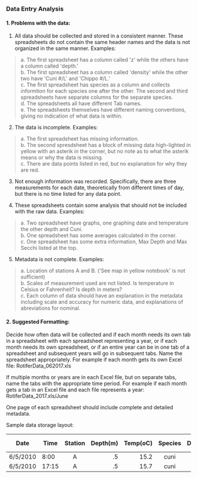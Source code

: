 ### Data Entry Analysis

#### 1. Problems with the data:

1. All data should be collected and stored in a consistent manner. These spreadsheets do not contain the same header names and
the data is not organized in the same manner. Examples:
>a. The first spreadsheet has a column called 'z' while the others have a column called 'depth.'  
>b. The first spreadsheet has a column called 'density' while the other two have 'Cuni #/L' and 'Chippo #/L.'  
>c. The first spreadsheet has species as a column and collects informtion for each species one after the other. The second and third
spreadsheets have separate columns for the separate species.  
>d. The spreadsheets all have different Tab names.  
>e. The spreadsheets themselves have different naming conventions, giving no indication of what data is within.   

2. The data is incomplete. Examples:
>a. The first spreadsheet has missing information.  
>b. The second spresdsheet has a block of missing data high-lighted in yellow with an asterik in the corner, but no note as to what the 
asterik means or why the data is missing.  
>c. There are data points listed in red, but no explanation for why they are red.  

3. Not enough information was recorded. Specifically, there are three measurements for each date, theoretically from different times of 
day, but there is no time listed for any data point. 

4. These spreadsheets contain some analysis that should not be included with the raw data. Examples:
>a. Two spreadsheet have graphs, one graphing date and temperature the other depth and Cuni.   
>b. One spreadsheet has some averages calculated in the corner.  
>c. One spreadsheet has some extra information, Max Depth and Max Secchi listed at the top.  

5. Metadata is not complete. Examples:
>a. Location of stations A and B. ('See  map in yellow notebook' is not sufficient)  
>b. Scales of measurement used are not listed. Is temperature in Celsius or Fahrenheit? Is depth in meters?  
>c. Each column of data should have an explanation in the metadata including scale and accuracy for numeric data, and explanations of abreviations for nominal.  

#### 2. Suggested Formatting:

Decide how often data will be collected and if each month needs its own tab in a spreadsheet with each spreadsheet representing a year, or if each month needs its own spreadsheet, or if an entire year can be in one tab of a spreadsheet and subsequent years will go in subsequent tabs. Name the spreadsheet appropriately. For example if each month gets its own Excel file: RotiferData_062017.xls

If multiple months or years are in each Excel file, but on separate tabs, name the tabs with the appropriate time period. For example if each month gets a tab in an Excel file and each file represents a year: RotiferData_2017.xls/June

One page of each spreadsheet should include complete and detailed metadata. 

Sample data storage layout:

Date | Time | Station | Depth(m) | Temp(oC) | Species | Density(#/L) | Colony Size(mm) | Chla
---|---|:---:|---:|---:|:---:|---:|---:|:---:|
6/5/2010|8:00|A|.5|15.2|cuni|72|2.12|3.4
6/5/2010|17:15|A|.5|15.7|cuni|70|2.25|3.2

